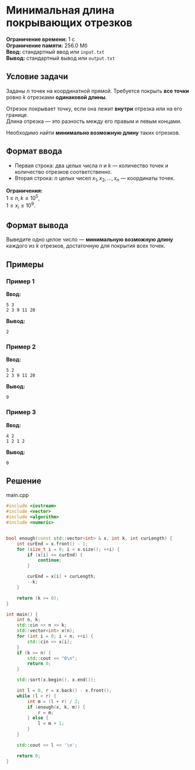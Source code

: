 # Минимальная длина покрывающих отрезков

**Ограничение времени:** 1 с  
**Ограничение памяти:** 256.0 Мб  
**Ввод:** стандартный ввод или `input.txt`  
**Вывод:** стандартный вывод или `output.txt`

## Условие задачи

Заданы $n$ точек на координатной прямой. Требуется покрыть **все точки** ровно $k$ отрезками **одинаковой длины**.

Отрезок покрывает точку, если она лежит **внутри** отрезка или на его границе.  
Длина отрезка — это разность между его правым и левым концами.

Необходимо найти **минимально возможную длину** таких отрезков.

## Формат ввода

- Первая строка: два целых числа $n$ и $k$ — количество точек и количество отрезков соответственно.  
- Вторая строка: $n$ целых чисел $x_1, x_2, \dots, x_n$ — координаты точек.

**Ограничения:**  
$1 \leq n, k \leq 10^5$,  
$1 \leq x_i \leq 10^9$.

## Формат вывода

Выведите одно целое число — **минимальную возможную длину** каждого из $k$ отрезков, достаточную для покрытия всех точек.

## Примеры

### Пример 1

**Ввод:**
```
5 3
2 3 9 11 20
```

**Вывод:**
```
2
```

### Пример 2

**Ввод:**
```
5 2
2 3 9 11 20
```

**Вывод:**
```
9
```

### Пример 3

**Ввод:**
```
4 2
1 2 1 2
```

**Вывод:**
```
0
```
## Решение

main.cpp
```cpp
#include <iostream>
#include <vector>
#include <algorithm>
#include <numeric>


bool enough(const std::vector<int> & x, int k, int curLength) {
    int curEnd = x.front() - 1;
    for (size_t i = 0; i < x.size(); ++i) {
        if (x[i] <= curEnd) {
            continue;
        }

        curEnd = x[i] + curLength;
        --k;
    }

    return (k >= 0);
}

int main() {
    int n, k;
    std::cin >> n >> k;
    std::vector<int> x(n);
    for (int i = 0; i < n; ++i) {
        std::cin >> x[i];
    }
    if (k >= n) {
        std::cout << "0\n";
        return 0;
    }

    std::sort(x.begin(), x.end());

    int l = 0, r = x.back() - x.front();
    while (l < r) {
        int m = (l + r) / 2;
        if (enough(x, k, m)) {
            r = m;
        } else {
            l = m + 1;
        }
    }

    std::cout << l << '\n';

    return 0;
}
```

